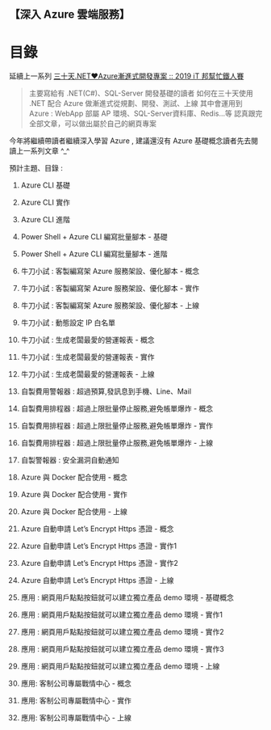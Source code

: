 【深入 Azure 雲端服務】
----

<!--【深入 Azure 雲端服務】30天主題、目錄 -->
# 目錄

延續上一系列  [三十天.NET❤️Azure漸進式開發專案 :: 2019 iT 邦幫忙鐵人賽](https://ithelp.ithome.com.tw/users/20105988/ironman/1622)

> 主要寫給有 .NET(C#)、SQL-Server 開發基礎的讀者
> 如何在三十天使用 .NET 配合 Azure 做漸進式從規劃、開發、測試、上線
> 其中會運用到 Azure : WebApp 部屬 AP 環境、SQL-Server資料庫、Redis...等
> 認真跟完全部文章，可以做出屬於自己的網頁專案

今年將繼續帶讀者繼續深入學習 Azure , 建議還沒有 Azure 基礎概念讀者先去閱讀上一系列文章 ^_^



預計主題、目錄 : 

1. Azure CLI 基礎
2. Azure CLI 實作
3. Azure CLI 進階
4. Power Shell + Azure CLI 編寫批量腳本 - 基礎

3. Power Shell + Azure CLI 編寫批量腳本 - 進階
4. 牛刀小試 : 客製編寫架 Azure 服務架設、優化腳本 - 概念
5. 牛刀小試 : 客製編寫架 Azure 服務架設、優化腳本 - 實作
6. 牛刀小試 : 客製編寫架 Azure 服務架設、優化腳本 - 上線
7. 牛刀小試 : 動態設定 IP 白名單
8. 牛刀小試 : 生成老闆最愛的營運報表 - 概念
9. 牛刀小試 : 生成老闆最愛的營運報表 - 實作
10. 牛刀小試 : 生成老闆最愛的營運報表 - 上線
11. 自製費用警報器 : 超過預算,發訊息到手機、Line、Mail
12. 自製費用排程器 : 超過上限批量停止服務,避免帳單爆炸 - 概念
13. 自製費用排程器 : 超過上限批量停止服務,避免帳單爆炸 - 實作
14. 自製費用排程器 : 超過上限批量停止服務,避免帳單爆炸 - 上線
15. 自製警報器 : 安全漏洞自動通知
16. Azure 與 Docker 配合使用 - 概念
17. Azure 與 Docker 配合使用 - 實作
18. Azure 與 Docker 配合使用 - 上線
19. Azure 自動申請 Let’s Encrypt Https 憑證 - 概念
20. Azure 自動申請 Let’s Encrypt Https 憑證 - 實作1
21. Azure 自動申請 Let’s Encrypt Https 憑證 - 實作2
22. Azure 自動申請 Let’s Encrypt Https 憑證 - 上線
23. 應用 : 網頁用戶點點按鈕就可以建立獨立產品 demo 環境 - 基礎概念
24. 應用 : 網頁用戶點點按鈕就可以建立獨立產品 demo 環境 - 實作1
25. 應用 : 網頁用戶點點按鈕就可以建立獨立產品 demo 環境 - 實作2
26. 應用 : 網頁用戶點點按鈕就可以建立獨立產品 demo 環境 - 實作3
27. 應用 : 網頁用戶點點按鈕就可以建立獨立產品 demo 環境 - 上線
28. 應用: 客制公司專屬戰情中心 - 概念
29. 應用: 客制公司專屬戰情中心 - 實作
30. 應用: 客制公司專屬戰情中心 - 上線
